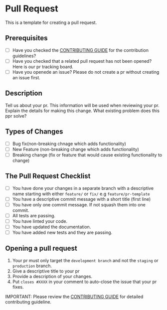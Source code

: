 # Pull Request
This is a template for creating a pull request.

## Prerequisites
- [ ] Have you checked the [CONTRIBUTING GUIDE](../../CONTRIBUTING.md) for the contribution guidelines?
- [ ] Have you checked that a related pull request has not been opened? Here is our pr tracking board.
- [ ] Have you openede an issue? Please do not create a pr without creating an issue first.

## Description
Tell us about your pr. This information will be used when reviewing your pr. Explain the details for making this change. What existing problem does this ppr solve?

## Types of Changes
- [ ] Bug fix(non-breaking chnage which adds functionality)
- [ ] New Feature (non-breaking change which adds functionality)
- [ ] Breaking change (fix or feature that would cause existing functionality to change)

## The Pull Request Checklist
- [ ] You have done your changes in a separate branch with a descriptive name starting with either ``feature/`` or ``fix/`` e.g ``feature/pr-template``
- [ ] You have a descriptive commit message with a short title (first line)
- [ ] You have only one commit message. If not squash them into one commit.
- [ ] All tests are passing.
- [ ] You have linted your code.
- [ ] You have updated the documentation.
- [ ] You have added new tests and they are passing.

## Opening a pull request
1. Your pr must only target the ``development branch`` and not the ``staging`` or ``production`` branch.
2. Give a descriptive title to your pr
3. Provide a description of your changes.
4. Put ```closes #XXXX``` in your comment to auto-close the issue that your pr fixes.

IMPORTANT: Please review the [CONTRIBUTING GUIDE](../../CONTRIBUTING.md) for detailed contributing guideline.

